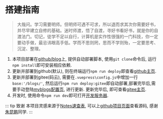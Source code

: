 # 搭建指南

> 大哉问。学习需要明师。但明师可遇不可求，所以退而求其次你需要好书，并尽早建立自修的基础。迷时师渡，悟了自渡，寻好书看好书，就是你的自渡法门。切记，徒学不足以自行，计算机是实作性很强的一门科技，你一定要动手做，最忌讳眼高手低。学而不思则罔，思而不学则殆，一定要思考、沉淀、整理。

1. 本项目部署在[github/blog](https://github.com/weiwei3381/blog)上, 提供自动部署脚本, 使用`git clone`命令后, 运行`npm install`即可安装相应依赖.
2. 更新并部署到github(默认), 则在终端运行`npm run deploy`即查看[github主页](https://weiwei3381.github.io/).  
3. 更新并部署到gitee(码云), 需要在`.vuepress\config.js`中增加一行`base:'/blogs/'`, 然后运行`npm run deploy:gitee`即自动部署,部署完毕后,需要手动登陆[myblogs配置页](https://gitee.com/weiwei3381/blogs/pages), 进行更新. 更新完毕后, 即可查看[gitee主页](http://weiwei3381.gitee.io/blogs/).  
4. 开发时, 使用命令`npm run dev`即可打开[开发服务器](http://localhost:8080/).

::: tip 致谢
本项目灵感来源于[Notes速查表](https://notes.itzkp.com/), 可以上[github项目页面](https://github.com/zhukunpenglinyutong/notes)查看源码, 感谢[朱昆鹏](https://github.com/zhukunpenglinyutong)同学.
:::
